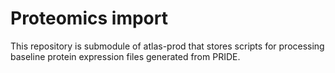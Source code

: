 # Proteomics import
This repository is submodule of atlas-prod that  stores scripts for processing baseline protein expression files generated from PRIDE.


